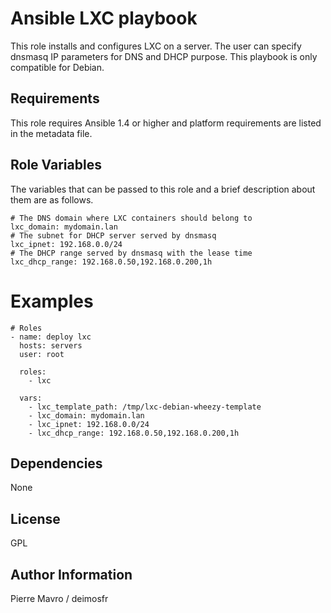 Ansible LXC playbook
=====

This role installs and configures LXC on a server. The user can specify
dnsmasq IP parameters for DNS and DHCP purpose. This playbook is only
compatible for Debian.

Requirements
------------

This role requires Ansible 1.4 or higher and platform requirements are listed
in the metadata file.

Role Variables
--------------

The variables that can be passed to this role and a brief description about
them are as follows.

    # The DNS domain where LXC containers should belong to
    lxc_domain: mydomain.lan
    # The subnet for DHCP server served by dnsmasq
    lxc_ipnet: 192.168.0.0/24
    # The DHCP range served by dnsmasq with the lease time
    lxc_dhcp_range: 192.168.0.50,192.168.0.200,1h

Examples
========

```
# Roles
- name: deploy lxc
  hosts: servers
  user: root

  roles:
    - lxc

  vars:
    - lxc_template_path: /tmp/lxc-debian-wheezy-template
    - lxc_domain: mydomain.lan
    - lxc_ipnet: 192.168.0.0/24
    - lxc_dhcp_range: 192.168.0.50,192.168.0.200,1h
```

Dependencies
------------

None

License
-------

GPL

Author Information
------------------

Pierre Mavro / deimosfr


